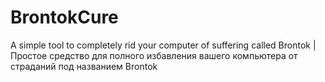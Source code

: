 # BrontokCure
A simple tool to completely rid your computer of suffering called Brontok | Простое средство для полного избавления вашего компьютера от страданий под названием Brontok
